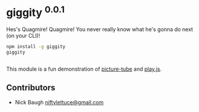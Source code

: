 
# giggity <sup>0.0.1</sup>

Hes's Quagmire! Quagmire! You never really know what he's gonna do next (on your CLI)!

```bash
npm install -g giggity
giggity
```

<img src="https://raw.github.com/niftylettuce/giggity/master/quagmire.png" alt="" />

This module is a fun demonstration of [picture-tube][1] and [play.js][2].

## Contributors

* Nick Baugh <niftylettuce@gmail.com>

[1]: https://github.com/substack/picture-tube
[2]: https://github.com/Marak/play.js
